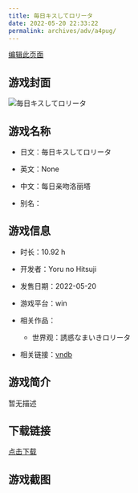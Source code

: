 ```yaml
---
title: 毎日キスしてロリータ
date: 2022-05-20 22:33:22
permalink: archives/adv/a4pug/
---
```

[编辑此页面](https://github.com/ACG-3/ADV3-source/blob/main/source/_posts/%E6%AF%8E%E6%97%A5%E3%82%AD%E3%82%B9%E3%81%97%E3%81%A6%E3%83%AD%E3%83%AA%E3%83%BC%E3%82%BF.md)

## 游戏封面

![毎日キスしてロリータ](https://pan.timero.xyz/d/onedrive/img_lib_001/%E6%AF%8E%E6%97%A5%E3%82%AD%E3%82%B9%E3%81%97%E3%81%A6%E3%83%AD%E3%83%AA%E3%83%BC%E3%82%BF_cover.avif)


## 游戏名称

- 日文：毎日キスしてロリータ
- 英文：None
- 中文：每日亲吻洛丽塔

- 别名：


## 游戏信息

- 时长：10.92 h
- 开发者：Yoru no Hitsuji
- 发售日期：2022-05-20
- 游戏平台：win
- 相关作品：
   - 世界观：誘惑なまいきロリータ

- 相关链接：[vndb](https://vndb.org/v30461)


## 游戏简介

暂无描述


## 下载链接

[点击下载](https://pan.timero.xyz/onedrive/adv_lib_001/%E6%AF%8E%E6%97%A5%E3%82%AD%E3%82%B9%E3%81%97%E3%81%A6%E3%83%AD%E3%83%AA%E3%83%BC%E3%82%BF)


## 游戏截图


